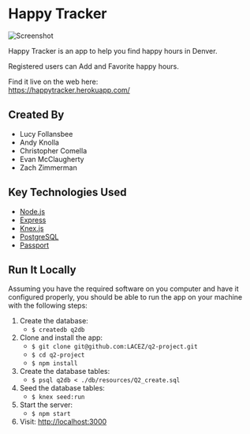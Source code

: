 # Happy Tracker

![Screenshot](http://www.fadoirishpub.com/denver/wp-content/uploads/sites/28/2013/11/Fado-BrandFeature3.jpg)

Happy Tracker is an app to help you find happy hours in Denver.

Registered users can Add and Favorite happy hours.

Find it live on the web here:    
https://happytracker.herokuapp.com/

## Created By

* Lucy Follansbee
* Andy Knolla
* Christopher Comella
* Evan McClaugherty
* Zach Zimmerman

## Key Technologies Used

* [Node.js](https://nodejs.org)
* [Express](http://expressjs.com)
* [Knex.js](http://knexjs.org)
* [PostgreSQL](https://www.postgresql.org)
* [Passport](http://passportjs.org)

## Run It Locally

Assuming you have the required software on you computer and have it configured properly, you should be able to run the app on your machine with the following steps:

1. Create the database:
   - ````$ createdb q2db````
2. Clone and install the app:
   - ````$ git clone git@github.com:LACEZ/q2-project.git````
   - ````$ cd q2-project````
   - ````$ npm install````
3. Create the database tables:
   - ````$ psql q2db < ./db/resources/Q2_create.sql````
4. Seed the database tables:
   - ````$ knex seed:run````
4. Start the server:
   - ````$ npm start````
2. Visit: [http://localhost:3000](http://localhost:3000)
